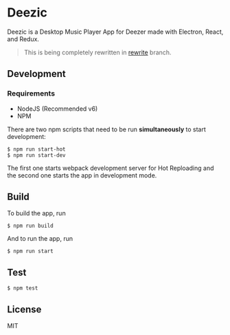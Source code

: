 # Deezic
Deezic is a Desktop Music Player App for Deezer made with Electron, React, and Redux.

> This is being completely rewritten in [rewrite](https://github.com/abs-zero/Deezic/tree/rewrite) branch.

## Development
### Requirements
* NodeJS (Recommended v6)
* NPM

There are two npm scripts that need to be run **simultaneously** to start development:
```
$ npm run start-hot
$ npm run start-dev
```
The first one starts webpack development server for Hot Reploading and the second one starts the app in development mode.

## Build
To build the app, run
```
$ npm run build
```
And to run the app, run
```
$ npm run start
```

## Test
```
$ npm test
```

## License
MIT
